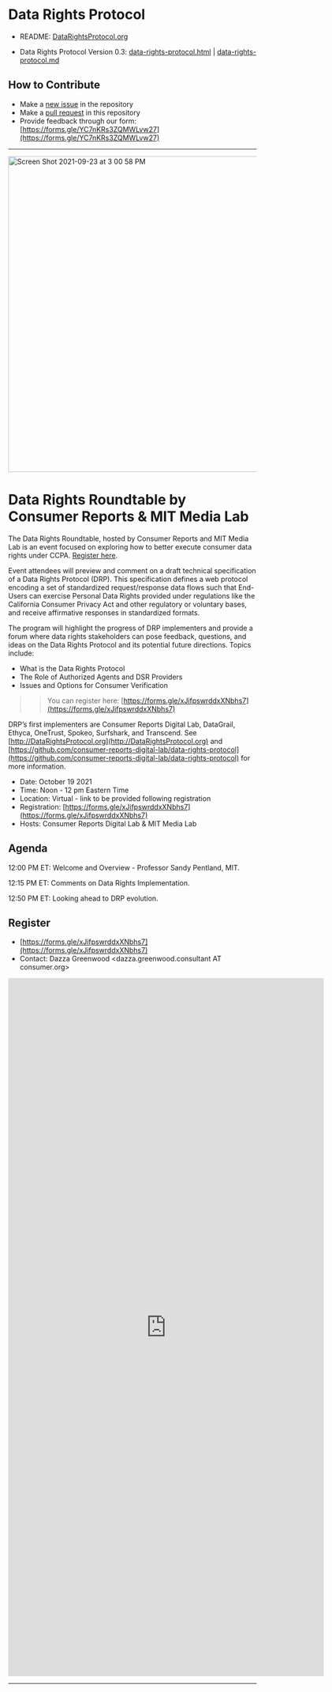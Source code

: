 # Data Rights Protocol

* README: [DataRightsProtocol.org](http://datarightsprotocol.org)

* Data Rights Protocol Version 0.3: [data-rights-protocol.html](./data-rights-protocol.md) | [data-rights-protocol.md](https://github.com/consumer-reports-digital-lab/data-rights-protocol/blob/main/data-rights-protocol.md)

## How to Contribute

* Make a [new issue](https://github.com/consumer-reports-digital-lab/data-rights-protocol/issues/new) in the repository
* Make a [pull request](https://github.com/consumer-reports-digital-lab/data-rights-protocol/pulls) in this repository
* Provide feedback through our form: [https://forms.gle/YC7nKRs3ZQMWLvw27](https://forms.gle/YC7nKRs3ZQMWLvw27)


----------------------


<img width="639" alt="Screen Shot 2021-09-23 at 3 00 58 PM" src="https://user-images.githubusercontent.com/2357755/134567840-7d41b497-0771-473a-8563-2544b1c32a1e.png">

# Data Rights Roundtable by Consumer Reports & MIT Media Lab

The Data Rights Roundtable, hosted by Consumer Reports and MIT Media Lab is an event focused on exploring how to better execute consumer data rights under CCPA. [Register here](https://forms.gle/xJifpswrddxXNbhs7).

Event attendees will preview and comment on a draft technical specification of a Data Rights Protocol (DRP). This specification defines a web protocol encoding a set of standardized request/response data flows such that End-Users can exercise Personal Data Rights provided under regulations like the California Consumer Privacy Act and other regulatory or voluntary bases, and receive affirmative responses in standardized formats.

The program will highlight the progress of DRP implementers and provide a forum where data rights stakeholders can pose feedback, questions, and ideas on the Data Rights Protocol and its potential future directions. Topics include:

* What is the Data Rights Protocol
* The Role of Authorized Agents and DSR Providers
* Issues and Options for Consumer Verification

>> You can register here: [https://forms.gle/xJifpswrddxXNbhs7](https://forms.gle/xJifpswrddxXNbhs7)

DRP’s first implementers are Consumer Reports Digital Lab, DataGrail, Ethyca, OneTrust, Spokeo, Surfshark, and Transcend. See [http://DataRightsProtocol.org](http://DataRightsProtocol.org) and [https://github.com/consumer-reports-digital-lab/data-rights-protocol](https://github.com/consumer-reports-digital-lab/data-rights-protocol) for more information.

* Date: October 19 2021
* Time: Noon - 12 pm Eastern Time
* Location: Virtual - link to be provided following registration
* Registration: [https://forms.gle/xJifpswrddxXNbhs7](https://forms.gle/xJifpswrddxXNbhs7) 
* Hosts: Consumer Reports Digital Lab & MIT Media Lab

## Agenda

12:00 PM ET: Welcome and Overview - Professor Sandy Pentland, MIT. 

12:15 PM ET: Comments on Data Rights Implementation. 

12:50 PM ET: Looking ahead to DRP evolution. 

## Register

* [https://forms.gle/xJifpswrddxXNbhs7](https://forms.gle/xJifpswrddxXNbhs7)
* Contact: Dazza Greenwood <dazza.greenwood.consultant AT consumer.org>

<iframe src="https://docs.google.com/forms/d/e/1FAIpQLSdYUkVYVlY3efUp7oN9cbdSy2dD_hwP71jwaFq4BfrhmSd7Cg/viewform?embedded=true" width="640" height="1413" frameborder="0" marginheight="0" marginwidth="0">Loading…</iframe>

--------------------------
